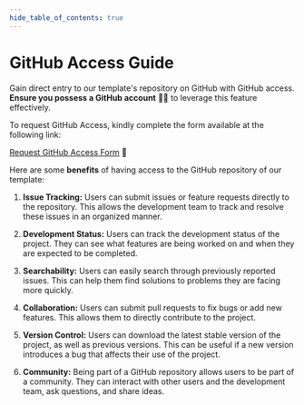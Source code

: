 ```yaml
---
hide_table_of_contents: true
---
```


# GitHub Access Guide

Gain direct entry to our template's repository on GitHub with GitHub access. **Ensure you possess a GitHub account** 🧑‍💻 to leverage this feature effectively.

To request GitHub Access, kindly complete the form available at the following link:

[Request GitHub Access Form](https://tools.themeselection.com/github/github-access) 📝

Here are some **benefits** of having access to the GitHub repository of our template:

1. **Issue Tracking:** Users can submit issues or feature requests directly to the repository. This allows the development team to track and resolve these issues in an organized manner.

2. **Development Status:** Users can track the development status of the project. They can see what features are being worked on and when they are expected to be completed.

3. **Searchability:** Users can easily search through previously reported issues. This can help them find solutions to problems they are facing more quickly.

4. **Collaboration:** Users can submit pull requests to fix bugs or add new features. This allows them to directly contribute to the project.

5. **Version Control:** Users can download the latest stable version of the project, as well as previous versions. This can be useful if a new version introduces a bug that affects their use of the project.

6. **Community:** Being part of a GitHub repository allows users to be part of a community. They can interact with other users and the development team, ask questions, and share ideas.
